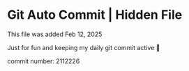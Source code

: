 # Git Auto Commit | Hidden File

This file was added Feb 12, 2025

Just for fun and keeping my daily git commit active 🤪

commit number: 2112226
